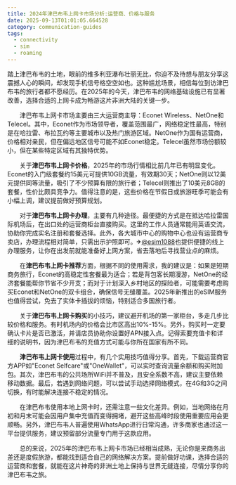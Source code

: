 ```yaml
---
title: 2024年津巴布韦上网卡市场分析:运营商、价格与服务
date: 2025-09-13T01:01:05.664528
category: communication-guides
tags:
  - connectivity
  - sim
  - roaming
---
```


踏上津巴布韦的土地，眼前的维多利亚瀑布壮丽无比，你迫不及待想与朋友分享这震撼人心的瞬间，却发现手机信号格空空如也。这种尴尬场景，相信每位到访津巴布韦的旅行者都不愿经历。在2025年的今天，津巴布韦的网络基础设施已有显著改善，选择合适的上网卡成为畅游这片非洲大陆的关键一步。

　　津巴布韦上网卡市场主要由三大运营商主导：Econet Wireless、NetOne和Telecel。其中，Econet作为市场领导者，覆盖范围最广，网络稳定性最高，特别是在哈拉雷、布拉瓦约等主要城市以及热门旅游区域。NetOne作为国有运营商，价格相对亲民，但在偏远地区信号可能不如Econet稳定。Telecel虽然市场份额较小，但在某些特定区域有其独特优势。

　　关于**津巴布韦上网卡价格**，2025年的市场行情相比前几年已有明显变化。Econet的入门级套餐约15美元可提供10GB流量，有效期30天；NetOne则以12美元提供同等流量，吸引了不少预算有限的旅行者；Telecel则推出了10美元8GB的套餐，性价比颇具竞争力。值得注意的是，这些价格在节假日或旅游旺季可能会有小幅上调，建议提前做好预算规划。

　　对于**津巴布韦上网卡办理**，主要有几种途径。最便捷的方式是在抵达哈拉雷国际机场后，在出口处的运营商柜台直接购买。这里的工作人员通常能用英语交流，协助你完成实名注册和套餐选择。此外，各大城市中心的购物中心也设有运营商专卖店，办理流程相对简单，只需出示护照即可。✈[@esim1088](https://t.me/s/esim1088)也提供便捷的线上办理服务，让你在出发前就能准备好上网方案，省去落地后寻找营业点的麻烦。

　　在**津巴布韦上网卡推荐**方面，根据不同的使用需求，我的建议是：如果是短期商务旅行，Econet的高稳定性套餐最为适合；若是背包客长期漫游，NetOne的经济套餐能帮你节省不少开支；而对于计划深入乡村地区的探险者，可能需要考虑购买Econet和NetOne的双卡组合，确保信号无缝覆盖。2025年新推出的eSIM服务也值得尝试，免去了实体卡插拔的烦恼，特别适合多国旅行者。

　　关于**津巴布韦上网卡购买**的小技巧，建议避开机场的第一家柜台，多走几步比较价格和服务。有时机场内的价格会比市区高出10%-15%。另外，购买时一定要确认卡片是否已激活，并请店员协助你设置好APN接入点。记得索要充值卡和详细的说明书，因为津巴布韦的充值方式可能与你所在国家有所不同。

　　**津巴布韦上网卡使用**过程中，有几个实用技巧值得分享。首先，下载运营商官方APP如"Econet Selfcare"或"OneWallet"，可以实时查询流量余额和购买附加包。其次，津巴布韦的公共场所WiFi并不普及，且安全系数不高，建议主要依赖移动数据。最后，若遇到网络问题，可以尝试手动选择网络模式，在4G和3G之间切换，有时能解决连接不稳定的情况。

　　在津巴布韦使用本地上网卡时，还需注意一些文化差异。例如，当地网络在月初和月末可能会因用户集中充值而变得拥堵，避开这些高峰时段使用重要应用会更顺畅。另外，津巴布韦人普遍使用WhatsApp进行日常沟通，许多商家也通过这一平台提供服务，建议预留部分流量专门用于这款应用。

　　总的来说，2025年的津巴布韦上网卡市场已经相当成熟，无论你是来商务出差还是度假旅游，都能找到适合自己的网络解决方案。提前做好功课，选择合适的运营商和套餐，就能在这片神奇的非洲土地上保持与世界无缝连接，尽情分享你的津巴布韦之旅。